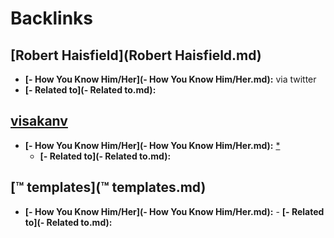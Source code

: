 
# Backlinks
## [Robert Haisfield](Robert Haisfield.md)
- **[- How You Know Him/Her](- How You Know Him/Her.md):** via twitter
- **[- Related to](- Related to.md):**

## [visakanv](visakanv.md)
- **[- How You Know Him/Her](- How You Know Him/Her.md):** [*](((4F_aRrtVr)))
    - **[- Related to](- Related to.md):**

## [™ templates](™ templates.md)
- **[- How You Know Him/Her](- How You Know Him/Her.md):**
        - **[- Related to](- Related to.md):**

